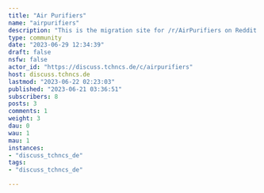 ```yaml
---
title: "Air Purifiers" 
name: "airpurifiers"
description: "This is the migration site for /r/AirPurifiers on Reddit.No spam or promotional marketing."
type: community
date: "2023-06-29 12:34:39"
draft: false
nsfw: false
actor_id: "https://discuss.tchncs.de/c/airpurifiers"
host: discuss.tchncs.de
lastmod: "2023-06-22 02:23:03"
published: "2023-06-21 03:36:51"
subscribers: 8
posts: 3
comments: 1
weight: 3
dau: 0
wau: 1
mau: 1
instances:
- "discuss_tchncs_de"
tags: 
- "discuss_tchncs_de"

---
```

